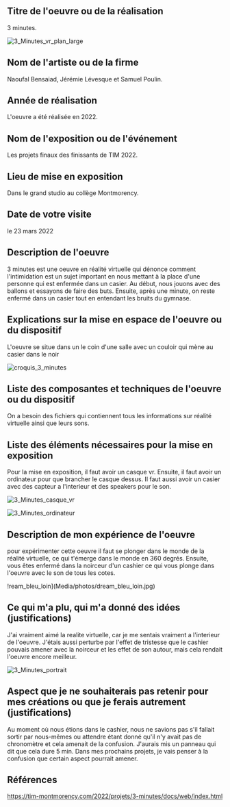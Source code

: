 ## Titre de l'oeuvre ou de la réalisation
3 minutes.

![3_Minutes_vr_plan_large](Media/Photo/3_Minutes_vr_plan_large.PNG)
## Nom de l'artiste ou de la firme
Naoufal Bensaiad, Jérémie Lévesque et Samuel Poulin.
## Année de réalisation
L'oeuvre a été réalisée en 2022.
## Nom de l'exposition ou de l'événement
Les projets finaux des finissants de TIM 2022.
## Lieu de mise en exposition
Dans le grand studio au collège Montmorency.
## Date de votre visite
le 23 mars 2022
## Description de l'oeuvre

3 minutes est une oeuvre en réalité virtuelle qui dénonce comment l'intimidation est un sujet important en nous mettant à la place d'une personne qui est enfermée dans un casier. Au début, nous jouons avec des ballons et essayons de faire des buts. Ensuite, après une minute, on reste enfermé dans un casier tout en entendant les bruits du gymnase. 


## Explications sur la mise en espace de l'oeuvre ou du dispositif
L'oeuvre se situe dans un le coin d'une salle avec un couloir qui mène au casier dans le noir 

![croquis_3_minutes](Media/Croquis/croquis_3_minutes.drawio.png)

## Liste des composantes et techniques de l'oeuvre ou du dispositif
On a besoin des fichiers qui contiennent tous les informations sur réalité virtuelle ainsi que leurs sons.
## Liste des éléments nécessaires pour la mise en exposition
Pour la mise en exposition, il faut avoir un casque vr. Ensuite, il faut avoir un ordinateur pour que brancher le casque dessus. Il faut aussi avoir un casier avec des capteur a l'interieur et des speakers pour le son.

![3_Minutes_casque_vr](Media/Photo/3_Minutes_casque_vr.jpg)

![3_Minutes_ordinateur](Media/Photo/3_Minutes_ordinateur.jpg)

## Description de mon expérience de l'oeuvre
pour expérimenter cette oeuvre il faut se plonger dans le monde de la réalité virtuelle, ce qui t'émerge dans le monde en 360 degrés. Ensuite, vous êtes enfermé dans la noirceur d'un cashier ce qui vous plonge dans l'oeuvre avec le son de tous les cotes.

!ream_bleu_loin](Media/photos/dream_bleu_loin.jpg)

## Ce qui m'a plu, qui m'a donné des idées (justifications)
J'ai vraiment aimé la realite virtuelle, car je me sentais vraiment a l'interieur de l'oeuvre. J'étais aussi perturbe par l'effet de tristesse que le cashier pouvais amener avec la noirceur et les effet de son autour, mais cela rendait l'oeuvre encore meilleur.

![3_Minutes_portrait](Media/Photo/3_Minutes_portrait.jpg)

## Aspect que je ne souhaiterais pas retenir pour mes créations ou que je ferais autrement (justifications)
Au moment où nous étions dans le cashier, nous ne savions pas s'il fallait sortir par nous-mêmes ou attendre étant donné qu'il n'y avait pas de chronomètre et cela amenait de la confusion. J'aurais mis un panneau qui dit que cela dure 5 min. Dans mes prochains projets, je vais penser à la confusion que certain aspect pourrait amener.
## Références

https://tim-montmorency.com/2022/projets/3-minutes/docs/web/index.html


